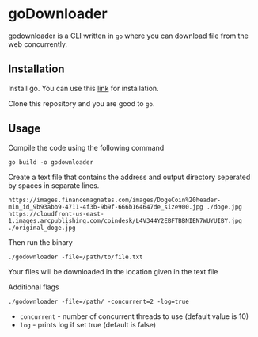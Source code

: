# goDownloader
godownloader is a CLI written in `go` where you can download file from the web concurrently.

## Installation
Install go. You can use this [link](https://go.dev/dl/) for installation.

Clone this repository and you are good to `go`.

## Usage
Compile the code using the following command
```
go build -o godownloader
```

Create a text file that contains the address and output directory seperated by spaces in separate lines.
```
https://images.financemagnates.com/images/DogeCoin%20header-min_id_9b93abb9-4711-4f3b-9b9f-666b164647de_size900.jpg ./doge.jpg
https://cloudfront-us-east-1.images.arcpublishing.com/coindesk/L4V344Y2EBFTBBNIEN7WUYUIBY.jpg ./original_doge.jpg

```

Then run the binary
```
./godownloader -file=/path/to/file.txt
```

Your files will be downloaded in the location given in the text file

Additional flags
```
./godownloader -file=/path/ -concurrent=2 -log=true
```
- `concurrent` - number of concurrent threads to use (default value is 10)
- `log` - prints log if set true (default is false)
